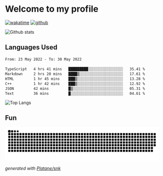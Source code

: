 # Welcome to my profile

[![wakatime](https://wakatime.com/badge/user/82c377cd-a54c-404c-b7df-177b313ca539.svg)](https://wakatime.com/@82c377cd-a54c-404c-b7df-177b313ca539)
[![github](https://img.shields.io/github/followers/xinthose?logo=github&style=plastic)](https://github.com/alanhamlett?tab=followers)

![Github stats](https://github-readme-stats.vercel.app/api?username=xinthose&show_icons=true&theme=radical&count_private=true)

## Languages Used

<!--START_SECTION:waka-->

```text
From: 23 May 2022 - To: 30 May 2022

TypeScript   4 hrs 41 mins   █████████░░░░░░░░░░░░░░░░   35.41 %
Markdown     2 hrs 20 mins   ████▒░░░░░░░░░░░░░░░░░░░░   17.61 %
HTML         1 hr 45 mins    ███▒░░░░░░░░░░░░░░░░░░░░░   13.28 %
C++          1 hr 42 mins    ███▒░░░░░░░░░░░░░░░░░░░░░   12.92 %
JSON         42 mins         █▒░░░░░░░░░░░░░░░░░░░░░░░   05.31 %
Text         36 mins         █░░░░░░░░░░░░░░░░░░░░░░░░   04.61 %
```

<!--END_SECTION:waka-->

![Top Langs](https://github-readme-stats.vercel.app/api/top-langs/?username=xinthose)

## Fun
![github contribution grid snake animation](https://raw.githubusercontent.com/xinthose/xinthose/output/github-contribution-grid-snake.svg)

_generated with [Platane/snk](https://github.com/Platane/snk)_
